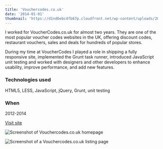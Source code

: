 ```yaml
---
title: 'Vouchercodes.co.uk'
date: '2014-01-01'
thumbnail: 'https://d1nd6ebc4fb67p.cloudfront.net/wp-content/uploads/2016/09/05211554/thumb-vc.jpg'
---
```


I worked for VoucherCodes.co.uk for almost two years. They are one of the most popular voucher codes websites in the UK, offering discount codes, restaurant vouchers, sales and deals for hundreds of popular stores.

During my time at VoucherCodes I played a role in shipping a fully responsive site, implemented the Grunt task runner, introduced JavaScript unit testing and worked with designers and other developers to enhance usability, improve performance, and add new features.

### Technologies used
HTML5, LESS, JavaScript, jQuery, Grunt, unit testing

### When
2012-2014

<p><a class="button" href="http://www.vouchercodes.co.uk" target="_blank" rel="noopener">Visit site</a></p>

![Screenshot of Vouchercodes.co.uk homepage](https://d1nd6ebc4fb67p.cloudfront.net/wp-content/uploads/2016/09/05210858/vc-home.jpg)

![Screenshot of a Vouchercodes.co.uk listing page](https://d1nd6ebc4fb67p.cloudfront.net/wp-content/uploads/2016/09/05210904/vc-codes.jpg)
